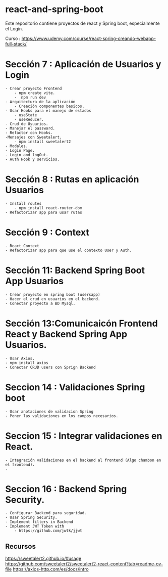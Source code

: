 # react-and-spring-boot

Este repositorio contiene proyectos de react y Spring boot, especialmente el Login.

Curso :
https://www.udemy.com/course/react-spring-creando-webapp-full-stack/

# Sección 7 : Aplicación de Usuarios y Login

    - Crear proyecto Frontend
        - npm create vite.
        -  npm run dev
    - Arquitectura de la aplicación 
        - Creación componentes basicos.
    - Usar Hooks para el manejo de estados
        - useState
        - useReducer.
    - Crud de Usuarios.
    - Manejar el password.
    - Refactor con Hooks.
    -Mensajes con Sweetalert.
        - npm install sweetalert2
    - Modales.
    - Login Page.
    - Login and logOut.
    - Auth Hook y servicios.

# Sección 8 : Rutas en aplicación Usuarios

    - Install routes
        - npm install react-router-dom
    - Refactorizar app para usar rutas    

 
# Sección 9 : Context
    - React Context
    - Refactorizar app para que use el contexto User y Auth.

# Sección 11: Backend Spring Boot App Usuarios

    - Crear proyecto en spring boot (usersapp)
    - Hacer el crud en usuarios en el backend.
    - Conectar proyecto a BD Mysql.

# Sección 13:Comunicaicón Frontend React y Backend Spring App Usuarios.
    
    - Usar Axios.
    - npm install axios
    - Conectar CRUD users con Sprign Backend

# Seccion 14 : Validaciones Spring boot
    - Usar anotaciones de validacion Spring 
    - Poner las validaciones en los campos necesarios.

# Seccion 15 : Integrar validaciones en React.
    - Integración validaciones en el backend al frontend (Algo chambon en el frontend).
    - 

# Seccion 16 : Backend Spring Security.

    - Configurar Backend para seguridad.
    - Usar Spring Security. 
    - Implement filters in Backend 
    - Implement JWT Token with 
        - https://github.com/jwtk/jjwt

## Recursos

https://sweetalert2.github.io/#usage
https://github.com/sweetalert2/sweetalert2-react-content?tab=readme-ov-file
https://axios-http.com/es/docs/intro